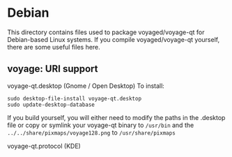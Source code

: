 
Debian
====================
This directory contains files used to package voyaged/voyage-qt
for Debian-based Linux systems. If you compile voyaged/voyage-qt yourself, there are some useful files here.

## voyage: URI support ##


voyage-qt.desktop  (Gnome / Open Desktop)
To install:

	sudo desktop-file-install voyage-qt.desktop
	sudo update-desktop-database

If you build yourself, you will either need to modify the paths in
the .desktop file or copy or symlink your voyage-qt binary to `/usr/bin`
and the `../../share/pixmaps/voyage128.png` to `/usr/share/pixmaps`

voyage-qt.protocol (KDE)

